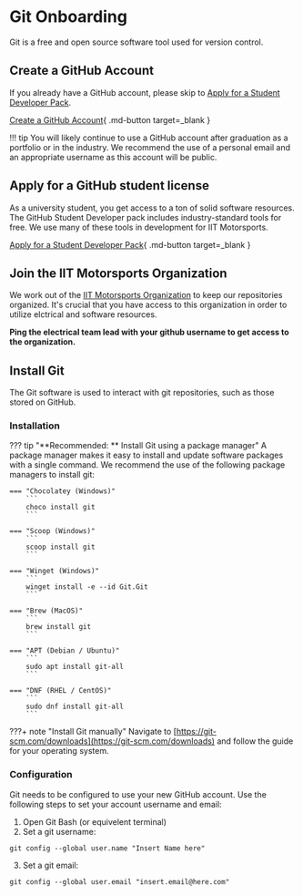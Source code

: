 # Git Onboarding

Git is a free and open source software tool used for version control. 

## Create a GitHub Account

If you already have a GitHub account, please skip to [Apply for a Student Developer Pack](#apply-for-a-github-student-license).

[Create a GitHub Account](https://github.com/signup){ .md-button target=_blank }

!!! tip
    You will likely continue to use a GitHub account after graduation as a portfolio or in the industry. We recommend the use of a personal email and an appropriate username as this account will be public.

## Apply for a GitHub student license

As a university student, you get access to a ton of solid software resources. The GitHub Student Developer pack includes industry-standard tools for free. We use many of these tools in development for IIT Motorsports.

[Apply for a Student Developer Pack](https://education.github.com/pack){ .md-button target=_blank }

## Join the IIT Motorsports Organization

We work out of the [IIT Motorsports Organization](https://github.com/iitmotorsports) to keep our repositories organized. It's crucial that you have access to this organization in order to utilize elctrical and software resources.

**Ping the electrical team lead with your github username to get access to the organization.**

## Install Git
The Git software is used to interact with git repositories, such as those stored on GitHub.

### Installation

??? tip "**Recommended: ** Install Git using a package manager"
    A package manager makes it easy to install and update software packages with a single command. We recommend the use of the following package managers to install git:
    
    === "Chocolatey (Windows)"
        ```
        choco install git
        ```

    === "Scoop (Windows)"
        ```
        scoop install git
        ```

    === "Winget (Windows)"
        ```
        winget install -e --id Git.Git
        ```

    === "Brew (MacOS)"
        ```
        brew install git
        ```

    === "APT (Debian / Ubuntu)"
        ```
        sudo apt install git-all
        ```

    === "DNF (RHEL / CentOS)"
        ```
        sudo dnf install git-all
        ```

???+ note "Install Git manually"
    Navigate to [https://git-scm.com/downloads](https://git-scm.com/downloads) and follow the guide for your operating system.

### Configuration

Git needs to be configured to use your new GitHub account. Use the following steps to set your account username and email:

1. Open Git Bash (or equivelent terminal)
2. Set a git username:
```
git config --global user.name "Insert Name here"
```
3. Set a git email:
```
git config --global user.email "insert.email@here.com"
```